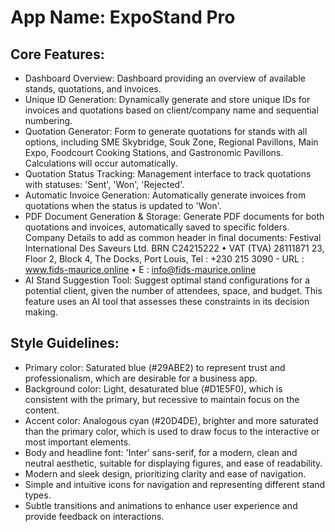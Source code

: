 # **App Name**: ExpoStand Pro

## Core Features:

- Dashboard Overview: Dashboard providing an overview of available stands, quotations, and invoices.
- Unique ID Generation: Dynamically generate and store unique IDs for invoices and quotations based on client/company name and sequential numbering.
- Quotation Generator: Form to generate quotations for stands with all options, including SME Skybridge, Souk Zone, Regional Pavillons, Main Expo, Foodcourt Cooking Stations, and Gastronomic Pavillons. Calculations will occur automatically.
- Quotation Status Tracking: Management interface to track quotations with statuses: 'Sent', 'Won', 'Rejected'.
- Automatic Invoice Generation: Automatically generate invoices from quotations when the status is updated to 'Won'.
- PDF Document Generation & Storage: Generate PDF documents for both quotations and invoices, automatically saved to specific folders. Company Details to add as common header in final documents: Festival International Des Saveurs Ltd. BRN C24215222 • VAT (TVA) 28111871  23, Floor 2, Block 4, The Docks, Port Louis, Tel : +230 215 3090 - URL : www.fids-maurice.online • E : info@fids-maurice.online
- AI Stand Suggestion Tool: Suggest optimal stand configurations for a potential client, given the number of attendees, space, and budget. This feature uses an AI tool that assesses these constraints in its decision making.

## Style Guidelines:

- Primary color: Saturated blue (#29ABE2) to represent trust and professionalism, which are desirable for a business app.
- Background color: Light, desaturated blue (#D1E5F0), which is consistent with the primary, but recessive to maintain focus on the content.
- Accent color: Analogous cyan (#20D4DE), brighter and more saturated than the primary color, which is used to draw focus to the interactive or most important elements.
- Body and headline font: 'Inter' sans-serif, for a modern, clean and neutral aesthetic, suitable for displaying figures, and ease of readability.
- Modern and sleek design, prioritizing clarity and ease of navigation.
- Simple and intuitive icons for navigation and representing different stand types.
- Subtle transitions and animations to enhance user experience and provide feedback on interactions.